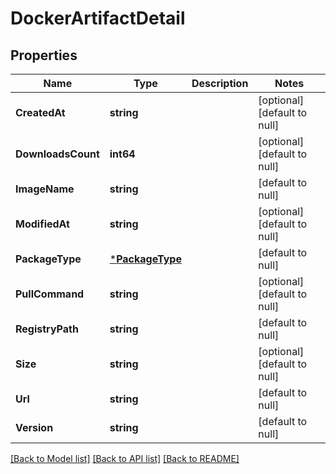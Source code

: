 # DockerArtifactDetail

## Properties
Name | Type | Description | Notes
------------ | ------------- | ------------- | -------------
**CreatedAt** | **string** |  | [optional] [default to null]
**DownloadsCount** | **int64** |  | [optional] [default to null]
**ImageName** | **string** |  | [default to null]
**ModifiedAt** | **string** |  | [optional] [default to null]
**PackageType** | [***PackageType**](PackageType.md) |  | [default to null]
**PullCommand** | **string** |  | [optional] [default to null]
**RegistryPath** | **string** |  | [default to null]
**Size** | **string** |  | [optional] [default to null]
**Url** | **string** |  | [default to null]
**Version** | **string** |  | [default to null]

[[Back to Model list]](../README.md#documentation-for-models) [[Back to API list]](../README.md#documentation-for-api-endpoints) [[Back to README]](../README.md)

